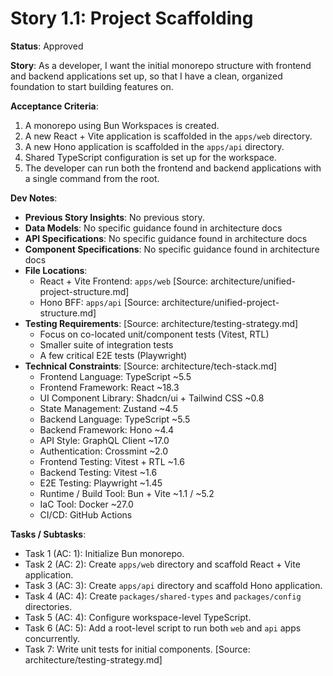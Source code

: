 # Story 1.1: Project Scaffolding

**Status**: Approved

**Story**:
As a developer, I want the initial monorepo structure with frontend and backend applications set up, so that I have a clean, organized foundation to start building features on.

**Acceptance Criteria**:
1. A monorepo using Bun Workspaces is created.
2. A new React + Vite application is scaffolded in the `apps/web` directory.
3. A new Hono application is scaffolded in the `apps/api` directory.
4. Shared TypeScript configuration is set up for the workspace.
5. The developer can run both the frontend and backend applications with a single command from the root.

**Dev Notes**:

*   **Previous Story Insights**: No previous story.
*   **Data Models**: No specific guidance found in architecture docs
*   **API Specifications**: No specific guidance found in architecture docs
*   **Component Specifications**: No specific guidance found in architecture docs
*   **File Locations**: 
    *   React + Vite Frontend: `apps/web` [Source: architecture/unified-project-structure.md]
    *   Hono BFF: `apps/api` [Source: architecture/unified-project-structure.md]
*   **Testing Requirements**: [Source: architecture/testing-strategy.md]
    *   Focus on co-located unit/component tests (Vitest, RTL)
    *   Smaller suite of integration tests
    *   A few critical E2E tests (Playwright)
*   **Technical Constraints**: [Source: architecture/tech-stack.md]
    *   Frontend Language: TypeScript ~5.5
    *   Frontend Framework: React ~18.3
    *   UI Component Library: Shadcn/ui + Tailwind CSS ~0.8
    *   State Management: Zustand ~4.5
    *   Backend Language: TypeScript ~5.5
    *   Backend Framework: Hono ~4.4
    *   API Style: GraphQL Client ~17.0
    *   Authentication: Crossmint ~2.0
    *   Frontend Testing: Vitest + RTL ~1.6
    *   Backend Testing: Vitest ~1.6
    *   E2E Testing: Playwright ~1.45
    *   Runtime / Build Tool: Bun + Vite ~1.1 / ~5.2
    *   IaC Tool: Docker ~27.0
    *   CI/CD: GitHub Actions

**Tasks / Subtasks**:

*   Task 1 (AC: 1): Initialize Bun monorepo.
*   Task 2 (AC: 2): Create `apps/web` directory and scaffold React + Vite application.
*   Task 3 (AC: 3): Create `apps/api` directory and scaffold Hono application.
*   Task 4 (AC: 4): Create `packages/shared-types` and `packages/config` directories.
*   Task 5 (AC: 4): Configure workspace-level TypeScript.
*   Task 6 (AC: 5): Add a root-level script to run both `web` and `api` apps concurrently.
*   Task 7: Write unit tests for initial components. [Source: architecture/testing-strategy.md]

